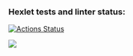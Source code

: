 ### Hexlet tests and linter status:

[![Actions Status](https://github.com/bekkhan90/frontend-project-44/workflows/hexlet-check/badge.svg)](https://github.com/bekkhan90/frontend-project-44/actions)

<a href="https://codeclimate.com/github/bekkhan90/frontend-project-44/maintainability"><img src="https://api.codeclimate.com/v1/badges/eed639faca562714b0e2/maintainability" /></a>
